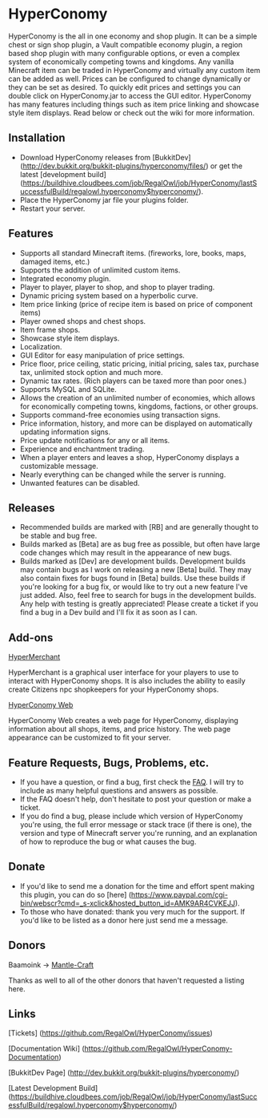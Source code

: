 HyperConomy
===========

HyperConomy is the all in one economy and shop plugin.  It can be a simple chest or sign shop plugin, a Vault compatible economy plugin, a region based shop plugin with many configurable options, or even a complex system of economically competing towns and kingdoms.  Any vanilla Minecraft item can be traded in HyperConomy and virtually any custom item can be added as well.  Prices can be configured to change dynamically or they can be set as desired.  To quickly edit prices and settings you can double click on HyperConomy.jar to access the GUI editor.  HyperConomy has many features including things such as item price linking and showcase style item displays.  Read below or check out the wiki for more information.


Installation
---------
* Download HyperConomy releases from [BukkitDev] (http://dev.bukkit.org/bukkit-plugins/hyperconomy/files/) or get the latest [development build] (https://buildhive.cloudbees.com/job/RegalOwl/job/HyperConomy/lastSuccessfulBuild/regalowl.hyperconomy$hyperconomy/).
* Place the HyperConomy jar file your plugins folder.
* Restart your server.


Features
---------

* Supports all standard Minecraft items. (fireworks, lore, books, maps, damaged items, etc.)
* Supports the addition of unlimited custom items.
* Integrated economy plugin.
* Player to player, player to shop, and shop to player trading.
* Dynamic pricing system based on a hyperbolic curve.
* Item price linking (price of recipe item is based on price of component items)
* Player owned shops and chest shops.
* Item frame shops.
* Showcase style item displays.
* Localization.
* GUI Editor for easy manipulation of price settings.
* Price floor, price ceiling, static pricing, initial pricing, sales tax, purchase tax, unlimited stock option and much more.
* Dynamic tax rates. (Rich players can be taxed more than poor ones.)
* Supports MySQL and SQLite.
* Allows the creation of an unlimited number of economies, which allows for economically competing towns, kingdoms, factions, or other groups.
* Supports command-free economies using transaction signs.
* Price information, history, and more can be displayed on automatically updating information signs.
* Price update notifications for any or all items.
* Experience and enchantment trading.
* When a player enters and leaves a shop, HyperConomy displays a customizable message.
* Nearly everything can be changed while the server is running.
* Unwanted features can be disabled.


Releases
---------

* Recommended builds are marked with [RB] and are generally thought to be stable and bug free.
* Builds marked as [Beta] are as bug free as possible, but often have large code changes which may result in the appearance of new bugs.
* Builds marked as [Dev] are development builds.  Development builds may contain bugs as I work on releasing a new [Beta] build. They may also contain fixes for bugs found in [Beta] builds. Use these builds if you're looking for a bug fix, or would like to try out a new feature I've just added. Also, feel free to search for bugs in the development builds. Any help with testing is greatly appreciated!  Please create a ticket if you find a bug in a Dev build and I'll fix it as soon as I can.


Add-ons
---------

[HyperMerchant](http://dev.bukkit.org/bukkit-plugins/hypermerchant/)

HyperMerchant is a graphical user interface for your players to use to interact with HyperConomy shops.  It is also includes the ability to easily create Citizens npc shopkeepers for your HyperConomy shops.

[HyperConomy Web](http://dev.bukkit.org/bukkit-plugins/hyperconomy-web/)

HyperConomy Web creates a web page for HyperConomy, displaying information about all shops, items, and price history. The web page appearance can be customized to fit your server.

Feature Requests, Bugs, Problems, etc.
---------

* If you have a question, or find a bug, first check the [FAQ](https://github.com/RegalOwl/HyperConomy-Documentation/blob/master/Wiki/FAQ.creole). I will try to include as many helpful questions and answers as possible.
* If the FAQ doesn't help, don't hesitate to post your question or make a ticket.
* If you do find a bug, please include which version of HyperConomy you're using, the full error message or stack trace (if there is one), the version and type of Minecraft server you're running, and an explanation of how to reproduce the bug or what causes the bug.


Donate
---------

* If you'd like to send me a donation for the time and effort spent making this plugin, you can do so [here] (https://www.paypal.com/cgi-bin/webscr?cmd=_s-xclick&hosted_button_id=AMK9AR4CVKEJJ). 
* To those who have donated: thank you very much for the support. If you'd like to be listed as a donor here just send me a message.

Donors
---------

Baamoink -> [Mantle-Craft](http://mantle-craft.com/)

Thanks as well to all of the other donors that haven't requested a listing here. 


Links
---------
[Tickets] (https://github.com/RegalOwl/HyperConomy/issues)

[Documentation Wiki] (https://github.com/RegalOwl/HyperConomy-Documentation)

[BukkitDev Page] (http://dev.bukkit.org/bukkit-plugins/hyperconomy/)

[Latest Development Build] (https://buildhive.cloudbees.com/job/RegalOwl/job/HyperConomy/lastSuccessfulBuild/regalowl.hyperconomy$hyperconomy/)
